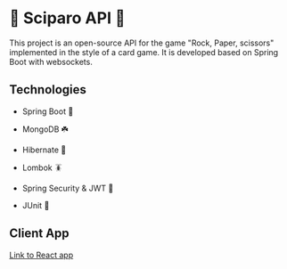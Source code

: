 # :star_struck: Sciparo API :star_struck:

This project is an open-source API for the game "Rock, Paper, scissors" implemented in the style of a card game. It is developed based on Spring Boot with websockets.

## Technologies
* Spring Boot :leaves:

* MongoDB :shamrock:

* Hibernate :wilted_flower:

* Lombok :cockroach:

* Spring Security & JWT :eagle:

* JUnit :crossed_fingers:
## Client App
[Link to React app](https://github.com/n0sebleeded/react-sciparo)
